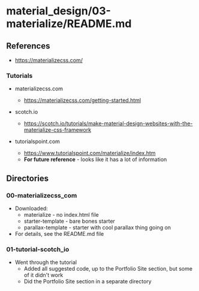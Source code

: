 
# material_design/03-materialize/README.md

## References

- https://materializecss.com/


### Tutorials

- materializecss.com
  - https://materializecss.com/getting-started.html
- scotch.io
  - https://scotch.io/tutorials/make-material-design-websites-with-the-materialize-css-framework

- tutorialspoint.com
  - https://www.tutorialspoint.com/materialize/index.htm
  - **For future reference** - looks like it has a lot of information

## Directories

### 00-materializecss_com

- Downloaded:
  - materialize - no index.html file
  - starter-template - bare bones starter
  - parallax-template - starter with cool parallax thing going on
- For details, see the README.md file

### 01-tutorial-scotch_io

- Went through the tutorial
  - Added all suggested code, up to the Portfolio Site section, but some of it didn't work
  - Did the Portfolio Site section in a separate directory

